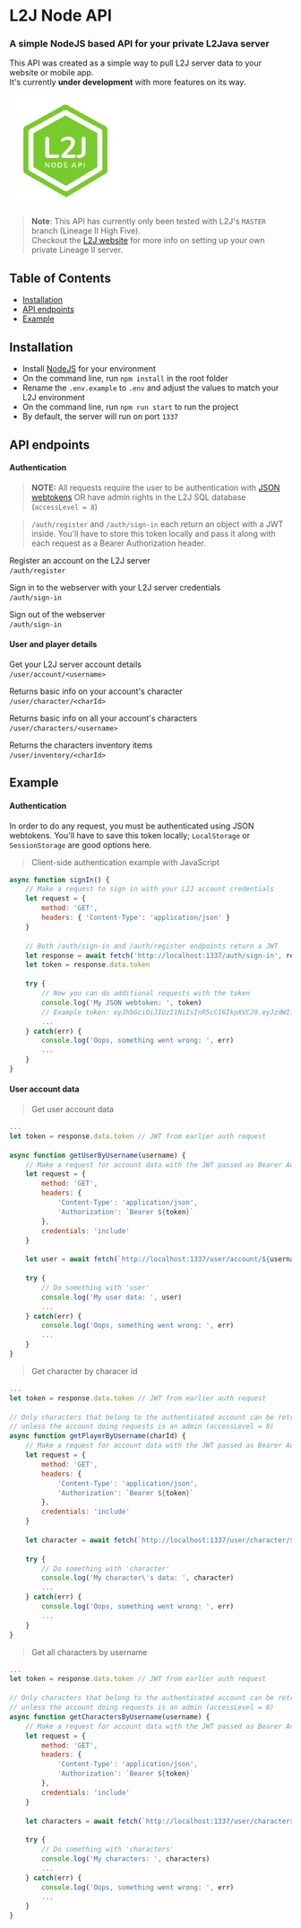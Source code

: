 # L2J Node API
### A simple NodeJS based API for your private L2Java server
This API was created as a simple way to pull L2J server data to your website or mobile app.  
It's currently **under development** with more features on its way.

![image info](./public/images/logo_l2j_node_api_02.png)

> **Note**: This API has currently only been tested with L2J's `MASTER` branch (Lineage II High Five).  
>  Checkout the [L2J website](https://www.l2jserver.com/) for more info on setting up your own private Lineage II server.

## Table of Contents

- [Installation](#installation)
- [API endpoints](#api-endpoints)
- [Example](#example)

## Installation

- Install [NodeJS](https://nodejs.org/en/download/) for your environment
- On the command line, run `npm install` in the root folder
- Rename the `.env.example` to `.env` and adjust the values to match your L2J environment
- On the command line, run `npm run start` to run the project
- By default, the server will run on port `1337`

## API endpoints

#### Authentication

> **NOTE:** All requests require the user to be authentication with [JSON webtokens](https://jwt.io/introduction/) OR have admin rights in the L2J SQL database (`accessLevel = 8`)


> `/auth/register` and `/auth/sign-in` each return an object with a JWT inside. You'll have to store this token locally and pass it along with each request as a Bearer Authorization header.

Register an account on the L2J server  
`
/auth/register
`

Sign in to the webserver with your L2J server credentials  
`
/auth/sign-in
`

Sign out of the webserver  
`
/auth/sign-in
`
#### User and player details

Get your L2J server account details  
`
/user/account/<username>
`

Returns basic info on your account's character  
`
/user/character/<charId>
`

Returns basic info on all your account's characters  
`
/user/characters/<username>
`

Returns the characters inventory items  
`
/user/inventory/<charId>
`

## Example

#### Authentication
In order to do any request, you must be authenticated using JSON webtokens. You'll have to save this token locally; `LocalStorage` or `SessionStorage` are good options here.

> Client-side authentication example with JavaScript

```js
async function signIn() {
    // Make a request to sign in with your L2J account credentials 
    let request = {
        method: 'GET',
        headers: { 'Content-Type': 'application/json' }
    }

    // Both /auth/sign-in and /auth/register endpoints return a JWT
    let response = await fetch('http://localhost:1337/auth/sign-in', request)
    let token = response.data.token

    try {
        // Now you can do additional requests with the token
        console.log('My JSON webtoken: ', token)
        // Example token: eyJhbGciOiJIUzI1NiIsInR5cCI6IkpXVCJ9.eyJzdWIiOiIxMjM0NTY3ODkwIiwibmFtZSI6IkpvaG4gRG9lIiwiaWF0IjoxNTE2MjM5MDIyfQ.SflKxwRJSMeKKF2QT4fwpMeJf36POk6yJV_adQssw5c'
        ...  
    } catch(err) {
        console.log('Oops, something went wrong: ', err)  
        ...
    }
}
```

#### User account data

> Get user account data

```js
...
let token = response.data.token // JWT from earlier auth request

async function getUserByUsername(username) {
    // Make a request for account data with the JWT passed as Bearer Authorization header
    let request = {
        method: 'GET',
        headers: { 
            'Content-Type': 'application/json',
            'Authorization': `Bearer ${token}`
        },
        credentials: 'include'
    }

    let user = await fetch(`http://localhost:1337/user/account/${username}`, request)

    try {
        // Do something with 'user'
        console.log('My user data: ', user)
        ...  
    } catch(err) {
        console.log('Oops, something went wrong: ', err)  
        ...
    }
}
```

> Get character by characer id

```js
...
let token = response.data.token // JWT from earlier auth request

// Only characters that belong to the authenticated account can be retrieved, 
// unless the account doing requests is an admin (accessLevel = 8)
async function getPlayerByUsername(charId) {
    // Make a request for account data with the JWT passed as Bearer Authorization header
    let request = {
        method: 'GET',
        headers: { 
            'Content-Type': 'application/json',
            'Authorization': `Bearer ${token}`
        },
        credentials: 'include'
    }

    let character = await fetch(`http://localhost:1337/user/character/${charId}`, request)

    try {
        // Do something with 'character'
        console.log('My character\'s data: ', character)
        ...  
    } catch(err) {
        console.log('Oops, something went wrong: ', err)  
        ...
    }
}
```

> Get all characters by username

```js
...
let token = response.data.token // JWT from earlier auth request

// Only characters that belong to the authenticated account can be retrieved, 
// unless the account doing requests is an admin (accessLevel = 8)
async function getCharactersByUsername(username) {
    // Make a request for account data with the JWT passed as Bearer Authorization header
    let request = {
        method: 'GET',
        headers: { 
            'Content-Type': 'application/json',
            'Authorization': `Bearer ${token}`
        },
        credentials: 'include'
    }

    let characters = await fetch(`http://localhost:1337/user/characters/${username}`, request)

    try {
        // Do something with 'characters'
        console.log('My characters: ', characters)
        ...  
    } catch(err) {
        console.log('Oops, something went wrong: ', err)  
        ...
    }
}
```
